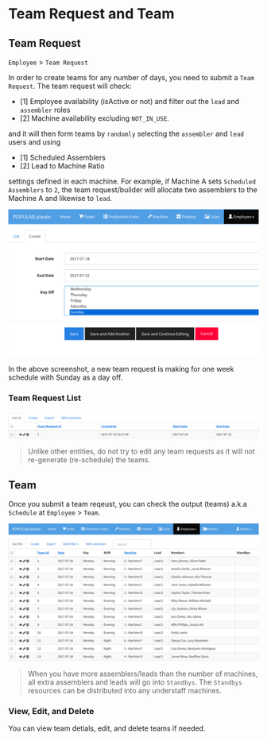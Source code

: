 # Team Request and Team

## Team Request 

`Employee` > `Team Request`

In order to create teams for any number of days, you need to submit a `Team Request`. The team request will check:

* [1] Employee availability (isActive or not) and filter out the `lead` and `assembler` roles
* [2] Machine availability excluding `NOT_IN_USE`.

and it will then form teams by `randomly` selecting the `assembler` and `lead` users and using

* [1] Scheduled Assemblers  
* [2] Lead to Machine Ratio 

settings defined in each machine. For example, if Machine A sets `Scheduled Assemblers` to `2`, the team request/builder will allocate two assemblers to the Machine A and likewise to `lead`.

![](img/create-team-request.png)

In the above screenshot, a new team request is making for one week schedule with Sunday as a day off.

### Team Request List

![](img/team-request-list.png)

> Unlike other entities, do not try to edit any team requests as it will not re-generate (re-schedule) the teams.


## Team

Once you submit a team reqeust, you can check the output (teams) a.k.a `Schedule` at `Employee` > `Team`.

![](img/team-list.png)

> When you have more assemblers/leads than the number of machines, all extra assemblers and leads will go into `Standbys`. The `Standbys` resources can be distributed into any understaff machines.


### View, Edit, and Delete 

You can view team detials, edit, and delete teams if needed.

